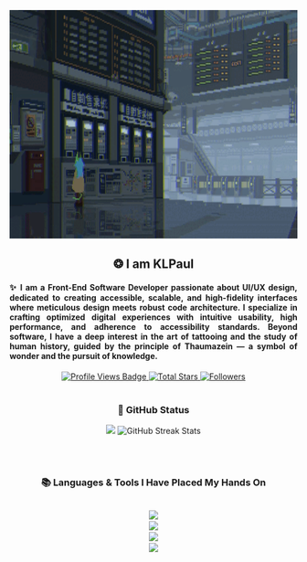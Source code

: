 <p align="center">
  <a href="https://github.com/KLPaul">
    <img src="https://github.com/KLPaul/KLPaul/blob/main/Github-Banner-final.gif" alt="KLPaul Banner" width="1200" height="400" />
  </a>
</p>
<h2 align="center">❂ I am KLPaul </h2>
<h4 align="left" style="text-align: justify;">
✨ I am a Front-End Software Developer passionate about UI/UX design, dedicated to creating accessible, scalable, and high-fidelity interfaces where meticulous design meets robust code architecture. I specialize in crafting optimized digital experiences with intuitive usability, high performance, and adherence to accessibility standards. Beyond software, I have a deep interest in the art of tattooing and the study of human history, guided by the principle of <strong>Thaumazein</strong> — a symbol of wonder and the pursuit of knowledge.
</h4>

<div align="center">
  <!-- Profile Views -->
  <a href="https://github.com/KLPaul" target="_blank">
    <img src="https://komarev.com/ghpvc/?username=KLPaul&label=Profile%20views&color=5e81ac&style=for-the-badge&logo=github&logoColor=white" alt="Profile Views Badge" />
  </a>

  <!-- Total Stars -->
  <a href="https://github.com/KLPaul?tab=repositories&sort=stargazers" target="_blank">
    <img alt="Total Stars" title="Total stars on GitHub" src="https://img.shields.io/github/stars/KLPaul?style=for-the-badge&label=Stars&color=bf616a&logo=github" />
  </a>

  <!-- Followers -->
  <a href="https://github.com/KLPaul?tab=followers" target="_blank">
    <img alt="Followers" title="Follow me on GitHub" src="https://img.shields.io/github/followers/KLPaul?style=for-the-badge&label=Followers&color=5e81ac&logo=github" />
  </a>
</div>
<br/>

<!-- GitHub Status -->
<h3 align="center">🌱 GitHub Status</h3>
<div align="center">
  <img width="398" src="https://github-readme-stats.vercel.app/api?username=JoshuaThadi&count_private=true&show_icons=true&theme=nord&rank_icon=github&border_radius=8" />
  <img width="420" src="https://nirzak-streak-stats.vercel.app/?user=joshuathadi&theme=nord&hide_border=false" alt="GitHub Streak Stats" />
</div>

<br/><br/>

<!-- Languages & Tools -->
<h3 align="center">📚 Languages & Tools I Have Placed My Hands On</h3>
<br/>
<div align="center">
  <img src="https://skillicons.dev/icons?i=androidstudio,kotlin,nodejs,mongodb,gitlab,raspberrypi,react,nextjs,tailwind" /><br>
  <img src="https://skillicons.dev/icons?i=bootstrap,html,css,vscode,github,git,notion,figma,pycharm" /><br>
  <img src="https://skillicons.dev/icons?i=c,bash,kali,arch,ubuntu,python,javascript,mysql,dotnet" /><br>
  <img src="https://skillicons.dev/icons?i=cpp,cs,vim,java,htmx,debian,neovim,atom,pwsh" /><br>
</div>

<br/>

